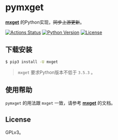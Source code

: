 # pymxget

**[mxget](https://github.com/winterssy/mxget)** 的Python实现，~~同步上游更新~~。

[![Actions Status](https://github.com/winterssy/pymxget/workflows/Publish%20Docker/badge.svg)](https://github.com/winterssy/pymxget/actions) [![Python Version](https://img.shields.io/pypi/pyversions/mxget.svg)](https://github.com/winterssy/pymxget) [![License](https://img.shields.io/github/license/winterssy/pymxget.svg)](LICENSE)

## 下载安装

```sh
$ pip3 install -U mxget
```

> `mxget` 要求Python版本不低于 `3.5.3` 。

## 使用帮助

`pymxget` 的用法跟 `mxget` 一致，请参考 **[mxget](https://github.com/winterssy/mxget)** 的文档。

## License

GPLv3。